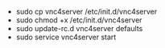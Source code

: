 - sudo cp vnc4server /etc/init.d/vnc4server
- sudo chmod +x /etc/init.d/vnc4server
- sudo update-rc.d vnc4server defaults
- sudo service vnc4server start
